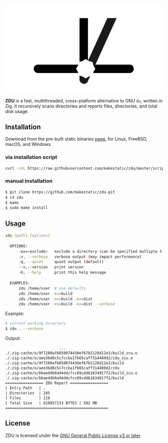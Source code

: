 ![ZDU](doc/assets/logo.jpg)

**ZDU** is a fast, multithreaded, cross-platform alternative to GNU `du`, written in Zig. It recursively scans directories and reports files, directories, and total disk usage.

## Installation

Download from the pre-built static binaries [page](https://github.com/makestatic/zdu/releases), for Linux, FreeBSD, macOS, and Windows.

### via installation script
```bash
curl -sSL https://raw.githubusercontent.com/makestatic/zdu/master/scripts/install.sh | bash
```

### manual installation 
```bash
$ git clone https://github.com/makestatic/zdu.git
$ cd zdu
$ make
$ sudo make install
```

## Usage
```bash
zdu [path] [options]

  OPTIONS:
      -ex=<exclude>   exclude a directory (can be specified multiple times)
      -v, --verbose   verbose output (may impact performance)
      -q, --quiet     quiet output (default)
      --v,--version   print version
      -h, --help      print this help message

  EXAMPLES:
      zdu /home/user  # use defaults
      zdu /home/user -ex=build
      zdu /home/user -ex=build -ex=dist
      zdu /home/user -ex=build -ex=dist --verbose
```

Example:
```bash
# current working directory
$ zdu . --verbose
```

Output:
```text
                        ...
./.zig-cache/o/9f7280af6858074430ef67b2128d12e3/build_zcu.o
./.zig-cache/o/aee36d8c5c7ccba1fb65caff314409d2/zdu_zcu.o
./.zig-cache/o/9f7280af6858074430ef67b2128d12e3/build
./.zig-cache/o/aee36d8c5c7ccba1fb65caff314409d2/zdu
./.zig-cache/o/bbaed4b8a94d4cfcc89cddb1634917f2/build_zcu.o
./.zig-cache/o/bbaed4b8a94d4cfcc89cddb1634917f2/build
================= ZDU Report =================
| Entry Path   | .
| Directories  | 245
| Files        | 216
| Total Size   | 610857133 BYTES | 582 MB
==============================================
```

## License
ZDU is licensed under the [GNU General Public License v3 or later](https://www.gnu.org/licenses/gpl-3.0.en.html).
